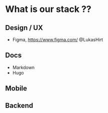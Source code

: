 # What is our stack ??

## Design / UX
- Figma, https://www.figma.com/ @LukasHirt

## Docs
- Markdown
- Hugo

## Mobile

## Backend

